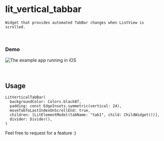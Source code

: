 # lit_vertical_tabbar

``` Widget that provides automated TabBar changes when ListView is scrolled. ``` 
 
<br/>

### Demo

![The example app running in iOS](https://github.com/jcho0216/lit_vertical_tabbar/assets/67269455/8ee1f4a7-7c5d-4c0b-9595-5c9be2f38177)

<br/>


## Usage
```
LitVerticalTabBar(
  backgroundColor: Colors.black87,
  padding: const EdgeInsets.symmetric(vertical: 24),
  moveTabToLastIndexOnScrollEnd: true,
  children: [LitElementModel(tabName: "tab1", child: ChildWidget())],
  divider: Divider(),
)
```

Feel free to request for a feature :)
